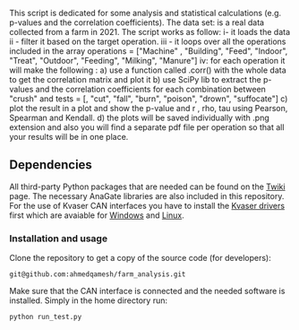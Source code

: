 This script is dedicated for some analysis and statistical calculations (e.g. p-values and the correlation coefficients).
The data set: is a real data collected from a farm in 2021. 
The script works as follow: 
i- it loads the data
ii - filter it based on the target operation.
iii -  it loops over all the operations included in the array 
operations = ["Machine" , "Building", "Feed", "Indoor", "Treat", "Outdoor", "Feeding", "Milking", "Manure"]
iv: for each operation it will make the following :
a) use a function called .corr() with the whole data to get the correlation matrix and plot it 
b)  use SciPy lib to extract the p-values and the correlation coefficients for each combination between "crush" and  tests = [, "cut", "fall", "burn", "poison", "drown", "suffocate"]
c) plot the result in a plot and show the p-value and r , rho, tau using Pearson, Spearman and Kendall.
d) the plots will be saved individually with .png extension and also you will find a separate pdf file per operation so that all your results will be in one place.


## Dependencies
All third-party Python packages that are needed can be found on the [Twiki](https://gitlab.cern.ch/aqamesh/canmops/-/wikis/home) page. The necessary AnaGate libraries are also included in this repository. For the use of Kvaser CAN interfaces you have to install the [Kvaser drivers](https://www.kvaser.com/downloads-kvaser/ "Kvaser download page") first which are avaiable for [Windows](https://www.kvaser.com/downloads-kvaser/?utm_source=software&utm_ean=7330130980013&utm_status=latest) and [Linux](https://www.kvaser.com/downloads-kvaser/?utm_source=software&utm_ean=7330130980754&utm_status=latest).

### Installation and usage
Clone the repository to get a copy of the source code (for developers):
```
git@github.com:ahmedqamesh/farm_analysis.git
```
Make sure that the CAN interface is connected and the needed software is installed.
Simply in the home directory run:
```
python run_test.py
```


